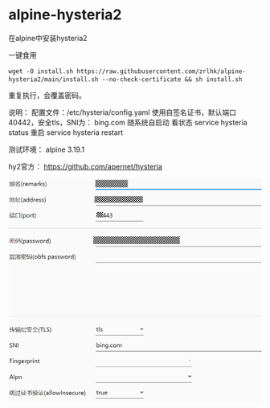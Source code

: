# alpine-hysteria2
在alpine中安装hysteria2

一键食用
```
wget -O install.sh https://raw.githubusercontent.com/zrlhk/alpine-hysteria2/main/install.sh --no-check-certificate && sh install.sh
```
重复执行，会覆盖密码。

说明：
配置文件：/etc/hysteria/config.yaml
使用自签名证书，默认端口40442，安全tls，SNI为： bing.com
随系统自启动
看状态 service hysteria status
重启 service hysteria restart

测试环境：  alpine 3.19.1

hy2官方：
https://github.com/apernet/hysteria

![Alt text](image.png)


